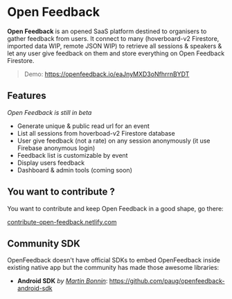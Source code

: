 # Open Feedback

**Open Feedback** is an opened SaaS platform destined to organisers to gather feedback from users. It connect to many (hoverboard-v2 Firestore, imported data WIP, remote JSON WIP) to retrieve all sessions & speakers & let any user give feedback on them and store everything on Open Feedback Firestore.

> Demo: https://openfeedback.io/eaJnyMXD3oNfhrrnBYDT

## Features

_Open Feedback is still in beta_

-   Generate unique & public read url for an event
-   List all sessions from hoverboad-v2 Firestore database
-   User give feedback (not a rate) on any session anonymously (it use Firebase anonymous login)
-   Feedback list is customizable by event
-   Display users feedback
-   Dashboard & admin tools (coming soon)

## You want to contribute ?

You want to contribute and keep Open Feedback in a good shape, go there:

[contribute-open-feedback.netlify.com](https://contribute-open-feedback.netlify.com)

## Community SDK

OpenFeedback doesn't have official SDKs to embed OpenFeedback inside existing native app but the community has made those awesome libraries: 
- **Android SDK** _by [Martin Bonnin](https://github.com/martinbonnin/)_: https://github.com/paug/openfeedback-android-sdk
